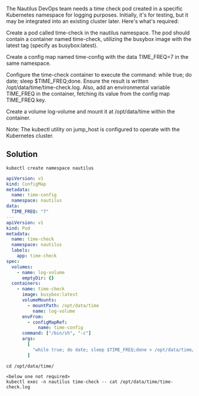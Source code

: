 The Nautilus DevOps team needs a time check pod created in a specific Kubernetes namespace for logging purposes. Initially, it's for testing, but it may be integrated into an existing cluster later. Here's what's required:


Create a pod called time-check in the nautilus namespace. The pod should contain a container named time-check, utilizing the busybox image with the latest tag (specify as busybox:latest).

Create a config map named time-config with the data TIME_FREQ=7 in the same namespace.

Configure the time-check container to execute the command: while true; do date; sleep $TIME_FREQ;done. Ensure the result is written /opt/data/time/time-check.log. Also, add an environmental variable TIME_FREQ in the container, fetching its value from the config map TIME_FREQ key.

Create a volume log-volume and mount it at /opt/data/time within the container.

Note: The kubectl utility on jump_host is configured to operate with the Kubernetes cluster.

## Solution

```
kubectl create namespace nautilus
```
```yaml
apiVersion: v1
kind: ConfigMap
metadata:
  name: time-config
  namespace: nautilus
data:
  TIME_FREQ: "7"
---
apiVersion: v1
kind: Pod
metadata:
  name: time-check
  namespace: nautilus
  labels:
    app: time-check
spec:
  volumes:
    - name: log-volume
      emptyDir: {}
  containers:
    - name: time-check
      image: busybox:latest
      volumeMounts:
        - mountPath: /opt/data/time
          name: log-volume
      envFrom:
        - configMapRef:
            name: time-config
      command: ["/bin/sh", "-c"]
      args:
        [
          "while true; do date; sleep $TIME_FREQ;done > /opt/data/time/time-check.log",
        ]

```
```
cd /opt/data/time/

<below one not required>
kubectl exec -n nautilus time-check -- cat /opt/data/time/time-check.log
```
